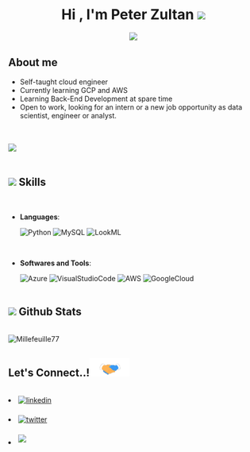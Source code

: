 
<h1 align="center"><b>Hi , I'm Peter Zultan </b><img src="https://media.giphy.com/media/hvRJCLFzcasrR4ia7z/giphy.gif" width="35"></h1>

<p align="center">
  <img src="https://readme-typing-svg.herokuapp.com?font=Time+New+Roman&color=cyan&size=25&center=true&vCenter=true&width=600&height=100&lines=Welcome..&hearts;++;Data+Enthusiast,;Data+Scientist,;Cloud+Engineer+Newbie,;Active+Learner/Researcher"></a>
</p>

## **About me**

- Self-taught cloud engineer
- Currently learning GCP and AWS
- Learning Back-End Development at spare time
- Open to work, looking for an intern or a new job opportunity as data scientist, engineer or analyst.

<br><br>
<img src="https://user-images.githubusercontent.com/73097560/115834477-dbab4500-a447-11eb-908a-139a6edaec5c.gif"><br><br>

## <img src="https://media2.giphy.com/media/QssGEmpkyEOhBCb7e1/giphy.gif?cid=ecf05e47a0n3gi1bfqntqmob8g9aid1oyj2wr3ds3mg700bl&rid=giphy.gif" width ="25"><b> Skills</b>
<br>

<p align="center">

- **Languages**:
    
    ![Python](https://img.shields.io/badge/Python-FFD43B?style=for-the-badge&logo=python&logoColor=blue)
    ![MySQL](https://img.shields.io/badge/MySQL-d3d3d3.svg?style=for-the-badge&logo=mysql&logoColor=blue)
    ![LookML](https://img.shields.io/badge/Looker-f5f5f5.svg?style=for-the-badge&logo=looker&logoColor=red)

<br>

- **Softwares and Tools**:
    
    ![Azure](https://img.shields.io/badge/Azure_ML-0078D7?style=for-the-badge&logo=azure-devops&logoColor=white)
    ![VisualStudioCode](https://img.shields.io/badge/google-%234285F4.svg?style=for-the-badge&logo=google&logoColor=white)
    ![AWS](https://img.shields.io/badge/Amazon_AWS-FF9900?style=for-the-badge&logo=amazonaws&logoColor=white)
    ![GoogleCloud](https://img.shields.io/badge/Google_Cloud-4285F4?style=for-the-badge&logo=google-cloud&logoColor=white)
 <br><br>
 
 ## <img src="https://media.giphy.com/media/iY8CRBdQXODJSCERIr/giphy.gif" width="35"><b> Github Stats </b>
<br>
  <img src="https://github-readme-stats.vercel.app/api/top-langs?username=Millefeuille77&show_icons=true&locale=en&layout=compact&line_height=20&title_color=7A7ADB&icon_color=2234AE&text_color=D3D3D3&bg_color=0,000000,130F40" width="375"  alt="Millefeuille77"/>
  
 ## <b> Let's Connect..!</b><img src="https://github.com/0xAbdulKhalid/0xAbdulKhalid/raw/main/assets/mdImages/handshake.gif" width ="80">
<br>
<div align='left'>
  
<li>
<a href="https://www.linkedin.com/in/peter-zultan/" target="_blank">
<img src="https://img.shields.io/badge/linkedin:  Peter Zultan-%2300acee.svg?color=405DE6&style=for-the-badge&logo=linkedin&logoColor=white" alt=linkedin style="margin-bottom: 5px;"/>
</a>
</li>

<br>

<li>
<a href="https://twitter.com/0xabdulkhalid" target="_blank">
<img src="https://img.shields.io/badge/twitter:  Peter Zultan-%2300acee.svg?color=1DA1F2&style=for-the-badge&logo=twitter&logoColor=white" alt=twitter style="margin-bottom: 5px;"/>
</a>
</li>

<br>

<li>
<a href="mailto:zultan.peter@gmail.com" target="_blank">
<img src="https://img.shields.io/badge/gmail:  Peter Zultan-%23EA4335.svg?style=for-the-badge&logo=gmail&logoColor=white" t=mail style="margin-bottom: 5px;" />
</a>
</li>
  
  
  
  
  
